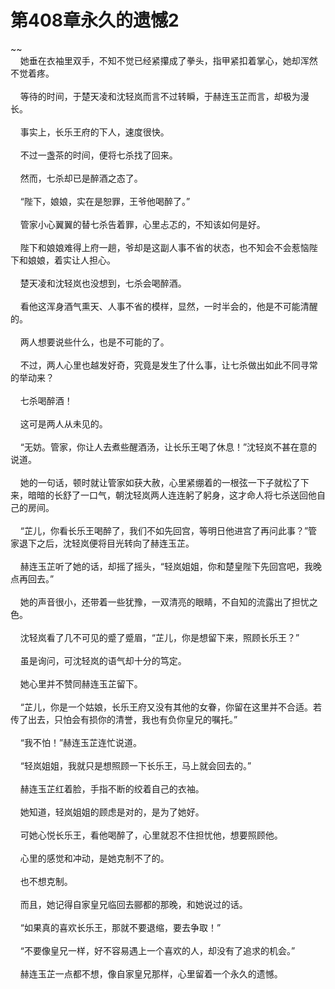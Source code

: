 # 第408章永久的遗憾2
~~<br>&nbsp;&nbsp;&nbsp;&nbsp;她垂在衣袖里双手，不知不觉已经紧攥成了拳头，指甲紧扣着掌心，她却浑然不觉着疼。<br><br>&nbsp;&nbsp;&nbsp;&nbsp;等待的时间，于楚天凌和沈轻岚而言不过转瞬，于赫连玉芷而言，却极为漫长。<br><br>&nbsp;&nbsp;&nbsp;&nbsp;事实上，长乐王府的下人，速度很快。<br><br>&nbsp;&nbsp;&nbsp;&nbsp;不过一盏茶的时间，便将七杀找了回来。<br><br>&nbsp;&nbsp;&nbsp;&nbsp;然而，七杀却已是醉酒之态了。<br><br>&nbsp;&nbsp;&nbsp;&nbsp;“陛下，娘娘，实在是恕罪，王爷他喝醉了。”<br><br>&nbsp;&nbsp;&nbsp;&nbsp;管家小心翼翼的替七杀告着罪，心里忐忑的，不知该如何是好。<br><br>&nbsp;&nbsp;&nbsp;&nbsp;陛下和娘娘难得上府一趟，爷却是这副人事不省的状态，也不知会不会惹恼陛下和娘娘，着实让人担心。<br><br>&nbsp;&nbsp;&nbsp;&nbsp;楚天凌和沈轻岚也没想到，七杀会喝醉酒。<br><br>&nbsp;&nbsp;&nbsp;&nbsp;看他这浑身酒气熏天、人事不省的模样，显然，一时半会的，他是不可能清醒的。<br><br>&nbsp;&nbsp;&nbsp;&nbsp;两人想要说些什么，也是不可能的了。<br><br>&nbsp;&nbsp;&nbsp;&nbsp;不过，两人心里也越发好奇，究竟是发生了什么事，让七杀做出如此不同寻常的举动来？<br><br>&nbsp;&nbsp;&nbsp;&nbsp;七杀喝醉酒！<br><br>&nbsp;&nbsp;&nbsp;&nbsp;这可是两人从未见的。<br><br>&nbsp;&nbsp;&nbsp;&nbsp;“无妨。管家，你让人去煮些醒酒汤，让长乐王喝了休息！”沈轻岚不甚在意的说道。<br><br>&nbsp;&nbsp;&nbsp;&nbsp;她的一句话，顿时就让管家如获大赦，心里紧绷着的一根弦一下子就松了下来，暗暗的长舒了一口气，朝沈轻岚两人连连躬了躬身，这才命人将七杀送回他自己的房间。<br><br>&nbsp;&nbsp;&nbsp;&nbsp;“芷儿，你看长乐王喝醉了，我们不如先回宫，等明日他进宫了再问此事？”管家退下之后，沈轻岚便将目光转向了赫连玉芷。<br><br>&nbsp;&nbsp;&nbsp;&nbsp;赫连玉芷听了她的话，却摇了摇头，“轻岚姐姐，你和楚皇陛下先回宫吧，我晚点再回去。”<br><br>&nbsp;&nbsp;&nbsp;&nbsp;她的声音很小，还带着一些犹豫，一双清亮的眼睛，不自知的流露出了担忧之色。<br><br>&nbsp;&nbsp;&nbsp;&nbsp;沈轻岚看了几不可见的蹙了蹙眉，“芷儿，你是想留下来，照顾长乐王？”<br><br>&nbsp;&nbsp;&nbsp;&nbsp;虽是询问，可沈轻岚的语气却十分的笃定。<br><br>&nbsp;&nbsp;&nbsp;&nbsp;她心里并不赞同赫连玉芷留下。<br><br>&nbsp;&nbsp;&nbsp;&nbsp;“芷儿，你是一个姑娘，长乐王府又没有其他的女眷，你留在这里并不合适。若传了出去，只怕会有损你的清誉，我也有负你皇兄的嘱托。”<br><br>&nbsp;&nbsp;&nbsp;&nbsp;“我不怕！”赫连玉芷连忙说道。<br><br>&nbsp;&nbsp;&nbsp;&nbsp;“轻岚姐姐，我就只是想照顾一下长乐王，马上就会回去的。”<br><br>&nbsp;&nbsp;&nbsp;&nbsp;赫连玉芷红着脸，手指不断的绞着自己的衣袖。<br><br>&nbsp;&nbsp;&nbsp;&nbsp;她知道，轻岚姐姐的顾虑是对的，是为了她好。<br><br>&nbsp;&nbsp;&nbsp;&nbsp;可她心悦长乐王，看他喝醉了，心里就忍不住担忧他，想要照顾他。<br><br>&nbsp;&nbsp;&nbsp;&nbsp;心里的感觉和冲动，是她克制不了的。<br><br>&nbsp;&nbsp;&nbsp;&nbsp;也不想克制。<br><br>&nbsp;&nbsp;&nbsp;&nbsp;而且，她记得自家皇兄临回去郦都的那晚，和她说过的话。<br><br>&nbsp;&nbsp;&nbsp;&nbsp;“如果真的喜欢长乐王，那就不要退缩，要去争取！”<br><br>&nbsp;&nbsp;&nbsp;&nbsp;“不要像皇兄一样，好不容易遇上一个喜欢的人，却没有了追求的机会。”<br><br>&nbsp;&nbsp;&nbsp;&nbsp;赫连玉芷一点都不想，像自家皇兄那样，心里留着一个永久的遗憾。<br><br>
                    

<script>_fwqdsqadxfw()</script>
<div><script>_dfwf1dw();</script></div>
<div><script>_dfwf1agdw();</script></div>
                